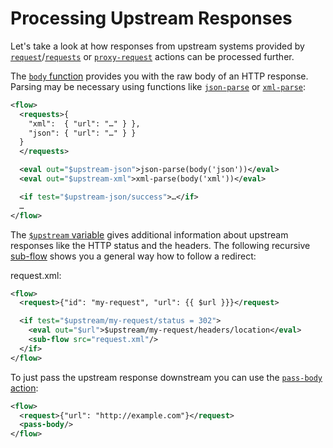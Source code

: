 # Processing Upstream Responses

Let's take a look at how responses from upstream systems provided by
[`request`](/reference/actions/request.md)/[`requests`](/reference/actions/requests.md)
or [`proxy-request`](/reference/actions/proxy-request.md) actions can be processed
further.

The [`body` function](/reference/functions/body.md) provides you with the raw body of
an HTTP response. Parsing may be necessary using
functions like [`json-parse`](/reference/functions/json-parse.md) or
[`xml-parse`](/reference/functions/xml-parse.md):

```xml
<flow>
  <requests>{
    "xml":  { "url": "…" } },
    "json": { "url": "…" } }
  }
  </requests>

  <eval out="$upstream-json">json-parse(body('json'))</eval>
  <eval out="$upstream-xml">xml-parse(body('xml'))</eval>

  <if test="$upstream-json/success">…</if>
  …
</flow>
```

The [`$upstream` variable](/reference/variables.md) gives additional information about
upstream responses like the HTTP status and the headers. The following
recursive [sub-flow](/reference/actions/sub-flow.md) shows you a general way how to
follow a redirect:

request.xml:
```xml
<flow>
  <request>{"id": "my-request", "url": {{ $url }}}</request>

  <if test="$upstream/my-request/status = 302">
    <eval out="$url">$upstream/my-request/headers/location</eval>
    <sub-flow src="request.xml"/>
  </if>
</flow>
```

To just pass the upstream response downstream you can use the
[`pass-body` action](/reference/actions/pass-body.md):

```xml
<flow>
  <request>{"url": "http://example.com"}</request>
  <pass-body/>
</flow>
```
